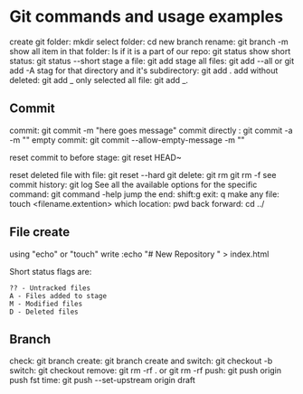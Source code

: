 # Git commands and usage examples

<!-- General Command -->

create git folder: mkdir
select folder: cd
new branch rename: git branch -m <name>
show all item in that folder: ls
if it is a part of our repo: git status
show short status: git status --short
stage a file: git add <filename>
stage all files: git add --all or git add -A
stag for that directory and it's subdirectory: git add .
add without deleted: git add _
only selected all file: git add _.<extension>

## Commit

commit: git commit -m "here goes message"
commit directly : git commit -a -m ""
empty commit: git commit --allow-empty-message -m ""

reset commit to before stage: git reset HEAD~

<!-- End -->

reset deleted file with file: git reset --hard
git delete: git rm <file> git rm <filename> -f
see commit history: git log
See all the available options for the specific command: git command -help
jump the end: shift:g
exit: q
make any file: touch <filename.extention>
which location: pwd
back forward: cd ../

## File create

using "echo" or "touch"
write :echo "# New Repository " > index.html

<!-- Note -->

Short status flags are:

    ?? - Untracked files
    A - Files added to stage
    M - Modified files
    D - Deleted files

## Branch 

check: git branch
create: git branch <filename>
create and switch: git checkout -b <filename>
switch: git checkout <branchname>
remove: git rm -rf . or git rm -rf <filename>
push: git push origin <branchname>
push fst time: git push --set-upstream origin draft
